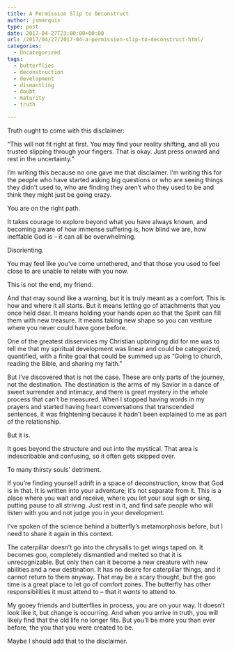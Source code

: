 ```yaml
---
title: A Permission Slip to Deconstruct
author: jsmarquis
type: post
date: 2017-04-27T23:00:00+00:00
url: /2017/04/27/2017-04-a-permission-slip-to-deconstruct-html/
categories:
  - Uncategorized
tags:
  - butterflies
  - deconstruction
  - development
  - dismantling
  - doubt
  - maturity
  - truth

---
```

Truth ought to come with this disclaimer:

&#8220;This will not fit right at first. You may find your reality shifting, and all you trusted slipping through your fingers. That is okay. Just press onward and rest in the uncertainty.&#8221;

I&#8217;m writing this because no one gave me that disclaimer. I&#8217;m writing this for the people who have started asking big questions or who are seeing things they didn&#8217;t used to, who are finding they aren&#8217;t who they used to be and think they might just be going crazy.

You are on the right path.

It takes courage to explore beyond what you have always known, and becoming aware of how immense suffering is, how blind we are, how ineffable God is &#8211; it can all be overwhelming.

Disorienting.

You may feel like you&#8217;ve come untethered, and that those you used to feel close to are unable to relate with you now.

This is not the end, my friend.

And that may sound like a warning, but it is truly meant as a comfort. This is how and where it all starts. But it means letting go of attachments that you once held dear. It means holding your hands open so that the Spirit can fill them with new treasure. It means taking new shape so you can venture where you never could have gone before.

One of the greatest disservices my Christian upbringing did for me was to tell me that my spiritual development was linear and could be categorized, quantified, with a finite goal that could be summed up as &#8220;Going to church, reading the Bible, and sharing my faith.&#8221;

But I&#8217;ve discovered that is not the case. These are only parts of the journey, not the destination. The destination is the arms of my Savior in a dance of sweet surrender and intimacy, and there is great mystery in the whole process that can&#8217;t be measured. When I stopped having words in my prayers and started having heart conversations that transcended sentences, it was frightening because it hadn&#8217;t been explained to me as part of the relationship.

But it is.

It goes beyond the structure and out into the mystical. That area is indescribable and confusing, so it often gets skipped over.

To many thirsty souls&#8217; detriment.

If you&#8217;re finding yourself adrift in a space of deconstruction, know that God is in that. It is written into your adventure; it&#8217;s not separate from it. This is a place where you wait and receive, where you let your soul sigh or sing, putting pause to all striving. Just rest in it, and find safe people who will listen with you and not judge you in your development.

I&#8217;ve spoken of the science behind a butterfly&#8217;s metamorphosis before, but I need to share it again in this context.

The caterpillar doesn&#8217;t go into the chrysalis to get wings taped on. It becomes goo, completely dismantled and melted so that it is unrecognizable. But only then can it become a new creature with new abilities and a new destination. It has no desire for caterpillar things, and it cannot return to them anyway. That may be a scary thought, but the goo time is a great place to let go of comfort zones. The butterfly has other responsibilities it must attend to &#8211; that it _wants_ to attend to.

My gooey friends and butterflies in process, you are on your way. It doesn&#8217;t look like it, but change is occurring. And when you arrive in truth, you will likely find that the old life no longer fits. But you&#8217;ll be more you than ever before, the you that you were created to be.

Maybe I should add that to the disclaimer.